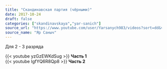 ```yaml
---
title: "Скандинавская партия (чёрными)"
date: 2017-10-24
draft: false
categories: ["skandinavskaya","yar-sanich"]
source_url: "https://www.youtube.com/user/Yarsanych983/videos?sort=dd&view=0&flow=grid"
source_name: "Яр Саныч"
---
```

Для 2 - 3 разряда

<!--more-->

<div class="row">
  <div class="col-sm-6">
    {{< youtube yzGzEWKdSug >}}
    <strong>Часть 1</strong>
  </div>
  <div class="col-sm-6">
    {{< youtube IgfYQ6R8Qp8 >}}
    <strong>Часть 2</strong>
  </div>
</div>
